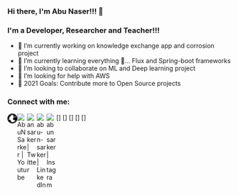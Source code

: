 ### Hi there, I'm Abu Naser!!! 👋

### I'm a Developer, Researcher and Teacher!!!
- 🔭 I’m currently working on knowledge exchange app and corrosion project
- 🌱 I’m currently learning everything 🤣... Flux and Spring-boot frameworks
- 👯 I’m looking to collaborate on ML and Deep learning project
- 🤔 I’m looking for help with AWS 
- 🥅 2021 Goals: Contribute more to Open Source projects



### Connect with me:

[<img align="left" alt="AbuNSarker | GitHub" width="22px" src="https://raw.githubusercontent.com/iconic/open-iconic/master/svg/globe.svg" />]
[<img align="left" alt="AbuNSarker | Youtube" width="22px" src="https://cdn.jsdelivr.net/npm/simple-icons@v3/icons/youtube.svg" />]
[<img align="left" alt="ansarker | Twitter" width="22px" src="https://cdn.jsdelivr.net/npm/simple-icons@v3/icons/twitter.svg" />]
[<img align="left" alt="abu-n-sarker | LinkedIn" width="22px" src="https://cdn.jsdelivr.net/npm/simple-icons@v3/icons/linkedin.svg" />]
[<img align="left" alt="abunsarker | Instagram" width="22px" src="https://cdn.jsdelivr.net/npm/simple-icons@v3/icons/instagram.svg" />]

<br />




